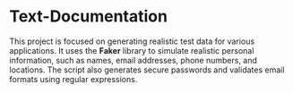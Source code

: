 # Text-Documentation
This project is focused on generating realistic test data for various applications. It uses the **Faker** library to simulate realistic personal information, such as names, email addresses, phone numbers, and locations. The script also generates secure passwords and validates email formats using regular expressions. 

